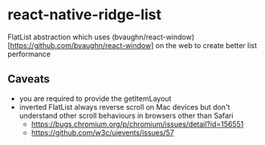 # react-native-ridge-list
FlatList abstraction which uses (bvaughn/react-window)[https://github.com/bvaughn/react-window] on the web to create better list performance


## Caveats
- you are required to provide the getItemLayout
- inverted FlatList always reverse scroll on Mac devices but don't understand other scroll behaviours in browsers other than Safari
    - https://bugs.chromium.org/p/chromium/issues/detail?id=156551
    - https://github.com/w3c/uievents/issues/57
